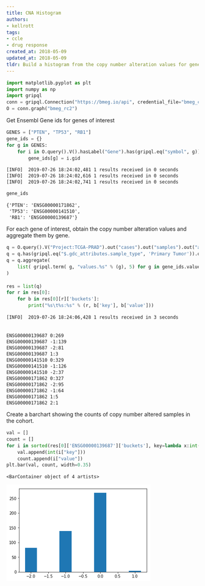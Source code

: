 ```yaml
---
title: CNA Histogram
authors:
- kellrott
tags:
- ccle
- drug response
created_at: 2018-05-09
updated_at: 2018-05-09
tldr: Build a histogram from the copy number alteration values for genes in a TCGA cohort
---
```


```python
import matplotlib.pyplot as plt
import numpy as np
import gripql
conn = gripql.Connection("https://bmeg.io/api", credential_file="bmeg_credentials.json")
O = conn.graph("bmeg_rc2")
```

Get Ensembl Gene ids for genes of interest


```python
GENES = ["PTEN", "TP53", "RB1"]
gene_ids = {}
for g in GENES:
    for i in O.query().V().hasLabel("Gene").has(gripql.eq("symbol", g)):
        gene_ids[g] = i.gid
```

    [INFO]	2019-07-26 18:24:02,481	1 results received in 0 seconds
    [INFO]	2019-07-26 18:24:02,616	1 results received in 0 seconds
    [INFO]	2019-07-26 18:24:02,741	1 results received in 0 seconds



```python
gene_ids
```




    {'PTEN': 'ENSG00000171862',
     'TP53': 'ENSG00000141510',
     'RB1': 'ENSG00000139687'}



For each gene of interest, obtain the copy number alteration values and aggregate them by gene.


```python
q = O.query().V("Project:TCGA-PRAD").out("cases").out("samples").out("aliquots")
q = q.has(gripql.eq("$.gdc_attributes.sample_type", 'Primary Tumor')).out("copy_number_alterations")
q = q.aggregate(
    list( gripql.term( g, "values.%s" % (g), 5) for g in gene_ids.values() )
)

res = list(q)
for r in res[0]:
    for b in res[0][r]['buckets']:
        print("%s\t%s:%s" % (r, b['key'], b['value']))
```

    [INFO]	2019-07-26 18:24:06,428	1 results received in 3 seconds


    ENSG00000139687	0:269
    ENSG00000139687	-1:139
    ENSG00000139687	-2:81
    ENSG00000139687	1:3
    ENSG00000141510	0:329
    ENSG00000141510	-1:126
    ENSG00000141510	-2:37
    ENSG00000171862	0:327
    ENSG00000171862	-2:95
    ENSG00000171862	-1:64
    ENSG00000171862	1:5
    ENSG00000171862	2:1


Create a barchart showing the counts of copy number altered samples in the cohort.


```python
val = []
count = []
for i in sorted(res[0]['ENSG00000139687']['buckets'], key=lambda x:int(x["key"])):
    val.append(int(i["key"]))
    count.append(i["value"])
plt.bar(val, count, width=0.35)
```




    <BarContainer object of 4 artists>




![png](CNA_Histogram_files/CNA_Histogram_8_1.png)

